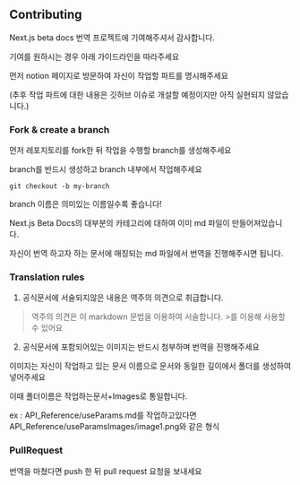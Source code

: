 ## Contributing

Next.js beta docs 번역 프로젝트에 기여해주셔서 감사합니다.

기여를 원하시는 경우 아래 가이드라인을 따라주세요

먼저 notion 페이지로 방문하여 자신이 작업할 파트를 명시해주세요

(추후 작업 파트에 대한 내용은 깃허브 이슈로 개설할 예정이지만 아직 실현되지 않았습니다.)



### Fork & create a branch

먼저 레포지토리를 fork한 뒤 작업을 수행할 branch를 생성해주세요

branch를 반드시 생성하고 branch 내부에서 작업해주세요

```
git checkout -b my-branch
```

branch 이름은 의미있는 이름일수록 좋습니다!

Next.js Beta Docs의 대부분의 카테고리에 대하여 이미 md 파일이 만들어져있습니다.

자신이 번역 하고자 하는 문서에 매칭되는 md 파일에서 번역을 진행해주시면 됩니다.

  
### Translation rules

1. 공식문서에 서술되지않은 내용은 역주의 의견으로 취급합니다. 

> 역주의 의견은 이 markdown 문법을 이용하여 서술합니다. >를 이용해 사용할 수 있어요

2. 공식문서에 포함되어있는 이미지는 반드시 첨부하며 번역을 진행해주세요

이미지는 자신이 작업하고 있는 문서 이름으로 문서와 동일한 깊이에서 폴더를 생성하여 넣어주세요

이때 폴더이름은 작업하는문서+Images로 통일합니다.

ex : API_Reference/useParams.md를 작업하고있다면 API_Reference/useParamsImages/image1.png와 같은 형식


### PullRequest

번역을 마쳤다면 push 한 뒤 pull request 요청을 보내세요
